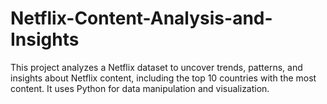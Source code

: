 # Netflix-Content-Analysis-and-Insights
This project analyzes a Netflix dataset to uncover trends, patterns, and insights about Netflix content, including the top 10 countries with the most content. It uses Python for data manipulation and visualization.
